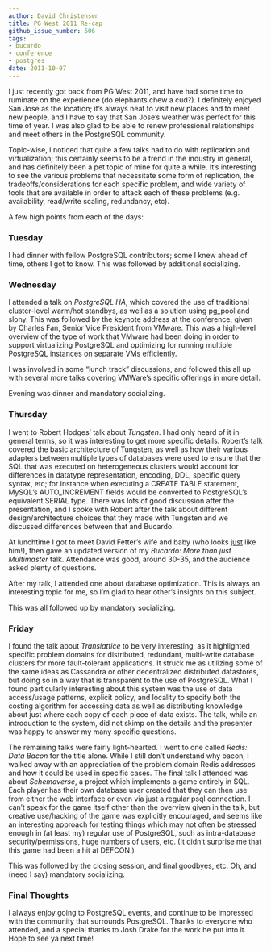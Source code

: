 ```yaml
---
author: David Christensen
title: PG West 2011 Re-cap
github_issue_number: 506
tags:
- bucardo
- conference
- postgres
date: 2011-10-07
---
```




I just recently got back from PG West 2011, and have had some time to ruminate on the experience (do elephants chew a cud?</note-to-self>). I definitely enjoyed San Jose as the location; it’s always neat to visit new places and to meet new people, and I have to say that San Jose’s weather was perfect for this time of year. I was also glad to be able to renew professional relationships and meet others in the PostgreSQL community.

Topic-wise, I noticed that quite a few talks had to do with replication and virtualization; this certainly seems to be a trend in the industry in general, and has definitely been a pet topic of mine for quite a while. It’s interesting to see the various problems that necessitate some form of replication, the tradeoffs/considerations for each specific problem, and wide variety of tools that are available in order to attack each of these problems (e.g. availability, read/write scaling, redundancy, etc).

A few high points from each of the days:

### Tuesday

I had dinner with fellow PostgreSQL contributors; some I knew ahead of time, others I got to know. This was followed by additional socializing.

### Wednesday

I attended a talk on *PostgreSQL HA*, which covered the use of traditional cluster-level warm/hot standbys, as well as a solution using pg_pool and slony. This was followed by the keynote address at the conference, given by Charles Fan, Senior Vice President from VMware. This was a high-level overview of the type of work that VMware had been doing in order to support virtualizing PostgreSQL and optimizing for running multiple PostgreSQL instances on separate VMs efficiently.

I was involved in some “lunch track” discussions, and followed this all up with several more talks covering VMWare’s specific offerings in more detail.

Evening was dinner and mandatory socializing.

### Thursday

I went to Robert Hodges’ talk about *Tungsten*. I had only heard of it in general terms, so it was interesting to get more specific details. Robert’s talk covered the basic architecture of Tungsten, as well as how their various adapters between multiple types of databases were used to ensure that the SQL that was executed on heterogeneous clusters would account for differences in datatype representation, encoding, DDL, specific query syntax, etc; for instance when executing a CREATE TABLE statement, MySQL’s AUTO_INCREMENT fields would be converted to PostgreSQL’s equivalent SERIAL type. There was lots of good discussion after the presentation, and I spoke with Robert after the talk about different design/architecture choices that they made with Tungsten and we discussed differences between that and Bucardo.

At lunchtime I got to meet David Fetter’s wife and baby (who looks [just](https://david.endpoint.com/fetter-baby.jpg) like him!), then gave an updated version of my *Bucardo: More than just Multimaster* talk. Attendance was good, around 30-35, and the audience asked plenty of questions.

After my talk, I attended one about database optimization. This is always an interesting topic for me, so I’m glad to hear other’s insights on this subject.

This was all followed up by mandatory socializing.

### Friday

I found the talk about *Translattice* to be very interesting, as it highlighted specific problem domains for distributed, redundant, multi-write database clusters for more fault-tolerant applications. It struck me as utilizing some of the same ideas as Cassandra or other decentralized distributed datastores, but doing so in a way that is transparent to the use of PostgreSQL. What I found particularly interesting about this system was the use of data access/usage patterns, explicit policy, and locality to specify both the costing algorithm for accessing data as well as distributing knowledge about just where each copy of each piece of data exists. The talk, while an introduction to the system, did not skimp on the details and the presenter was happy to answer my many specific questions.

The remaining talks were fairly light-hearted. I went to one called *Redis: Data Bacon* for the title alone. While I still don’t understand why bacon, I walked away with an appreciation of the problem domain Redis addresses and how it could be used in specific cases. The final talk I attended was about *Schemaverse*, a project which implements a game entirely in SQL. Each player has their own database user created that they can then use from either the web interface or even via just a regular psql connection. I can’t speak for the game itself other than the overview given in the talk, but creative use/hacking of the game was explicitly encouraged, and seems like an interesting approach for testing things which may not often be stressed enough in (at least my) regular use of PostgreSQL, such as intra-database security/permissions, huge numbers of users, etc. (It didn’t surprise me that this game had been a hit at DEFCON.)

This was followed by the closing session, and final goodbyes, etc. Oh, and (need I say) mandatory socializing.

### Final Thoughts

I always enjoy going to PostgreSQL events, and continue to be impressed with the community that surrounds PostgreSQL. Thanks to everyone who attended, and a special thanks to Josh Drake for the work he put into it. Hope to see ya next time!


